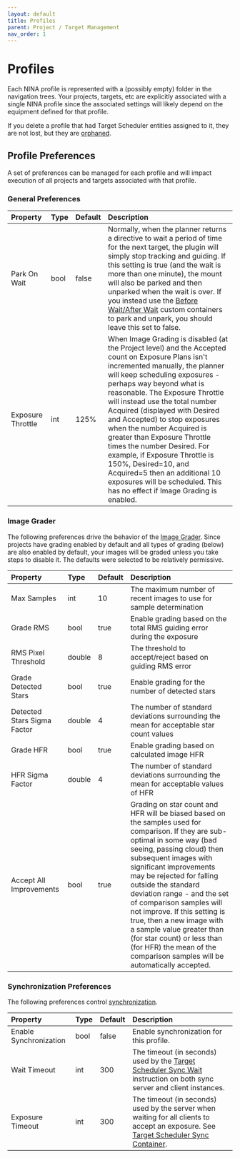 ```yaml
---
layout: default
title: Profiles
parent: Project / Target Management
nav_order: 1
---
```


# Profiles
Each NINA profile is represented with a (possibly empty) folder in the navigation trees.  Your projects, targets, etc are explicitly associated with a single NINA profile since the associated settings will likely depend on the equipment defined for that profile.

If you delete a profile that had Target Scheduler entities assigned to it, they are not lost, but they are [orphaned](index.html#orphaned-items).

## Profile Preferences
A set of preferences can be managed for each profile and will impact execution of all projects and targets associated with that profile.

### General Preferences

|Property|Type|Default|Description|
|:--|:--|:--|:--|
|Park On Wait|bool|false|Normally, when the planner returns a directive to wait a period of time for the next target, the plugin will simply stop tracking and guiding.  If this setting is true (and the wait is more than one minute), the mount will also be parked and then unparked when the wait is over.  If you instead use the [Before Wait/After Wait](../sequencer/index.html#custom-event-instructions) custom containers to park and unpark, you should leave this set to false.|
|Exposure Throttle|int|125%|When Image Grading is disabled (at the Project level) and the Accepted count on Exposure Plans isn't incremented manually, the planner will keep scheduling exposures - perhaps way beyond what is reasonable.  The Exposure Throttle will instead use the total number Acquired (displayed with Desired and Accepted) to stop exposures when the number Acquired is greater than Exposure Throttle times the number Desired.  For example, if Exposure Throttle is 150%, Desired=10, and Acquired=5 then an additional 10 exposures will be scheduled.  This has no effect if Image Grading is enabled.|

### Image Grader
The following preferences drive the behavior of the [Image Grader](../post-acquisition/image-grader.html).  Since projects have grading enabled by default and all types of grading (below) are also enabled by default, your images will be graded unless you take steps to disable it.  The defaults were selected to be relatively permissive.

|Property|Type|Default|Description|
|:--|:--|:--|:--|
|Max Samples|int|10|The maximum number of recent images to use for sample determination|
|Grade RMS|bool|true|Enable grading based on the total RMS guiding error during the exposure|
|RMS Pixel Threshold|double|8|The threshold to accept/reject based on guiding RMS error|
|Grade Detected Stars|bool|true|Enable grading for the number of detected stars|
|Detected Stars Sigma Factor|double|4|The number of standard deviations surrounding the mean for acceptable star count values|
|Grade HFR|bool|true|Enable grading based on calculated image HFR|
|HFR Sigma Factor|double|4|The number of standard deviations surrounding the mean for acceptable values of HFR|
|Accept All Improvements|bool|true|Grading on star count and HFR will be biased based on the samples used for comparison.  If they are sub-optimal in some way (bad seeing, passing cloud) then subsequent images with significant improvements may be rejected for falling outside the standard deviation range - and the set of comparison samples will not improve.  If this setting is true, then a new image with a sample value greater than (for star count) or less than (for HFR) the mean of the comparison samples will be automatically accepted.|

### Synchronization Preferences
The following preferences control [synchronization](../synchronization.html).

|Property|Type|Default|Description|
|:--|:--|:--|:--|
|Enable Synchronization|bool|false|Enable synchronization for this profile.|
|Wait Timeout|int|300|The timeout (in seconds) used by the [Target Scheduler Sync Wait](../synchronization.html#target-scheduler-sync-wait) instruction on both sync server and client instances.|
|Exposure Timeout|int|300|The timeout (in seconds) used by the server when waiting for all clients to accept an exposure.  See [Target Scheduler Sync Container](../synchronization.html#target-scheduler-sync-container).|
